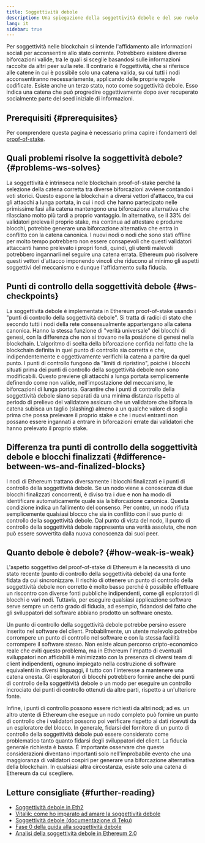 ```yaml
---
title: Soggettività debole
description: Una spiegazione della soggettività debole e del suo ruolo nell'Ethereum PoS.
lang: it
sidebar: true
---
```


Per soggettività nelle blockchain si intende l'affidamento alle informazioni sociali per acconsentire allo stato corrente. Potrebbero esistere diverse biforcazioni valide, tra le quali si sceglie basandosi sulle informazioni raccolte da altri peer sulla rete. Il contrario è l'oggettività, che si riferisce alle catene in cui è possibile solo una catena valida, su cui tutti i nodi acconsentiranno necessariamente, applicando delle proprie regole codificate. Esiste anche un terzo stato, noto come soggettività debole. Esso indica una catena che può progredire oggettivamente dopo aver recuperato socialmente parte del seed iniziale di informazioni.

## Prerequisiti {#prerequisites}

Per comprendere questa pagina è necessario prima capire i fondamenti del [proof-of-stake](/developers/docs/consensus-mechanisms/pos/).

## Quali problemi risolve la soggettività debole? {#problems-ws-solves}

La soggettività è intrinseca nelle blockchain proof-of-stake perché la selezione della catena corretta tra diverse biforcazioni avviene contando i voti storici. Questo espone la blockchain a diversi vettori d'attacco, tra cui gli attacchi a lunga portata, in cui i nodi che hanno partecipato nelle primissime fasi alla catena mantengono una biforcazione alternativa che rilasciano molto più tardi a proprio vantaggio. In alternativa, se il 33% dei validatori preleva il proprio stake, ma continua ad attestare e produrre blocchi, potrebbe generare una biforcazione alternativa che entra in conflitto con la catena canonica. I nuovi nodi o nodi che sono stati offline per molto tempo potrebbero non essere consapevoli che questi validatori attaccanti hanno prelevato i propri fondi, quindi, gli utenti malevoli potrebbero ingannarli nel seguire una catena errata. Ethereum può risolvere questi vettori d'attacco imponendo vincoli che riducono al minimo gli aspetti soggettivi del meccanismo e dunque l'affidamento sulla fiducia.

## Punti di controllo della soggettività debole {#ws-checkpoints}

La soggettività debole è implementata in Ethereum proof-of-stake usando i "punti di controllo della soggettività debole". Si tratta di radici di stato che secondo tutti i nodi della rete consensualmente appartengano alla catena canonica. Hanno la stessa funzione di "verità universale" dei blocchi di genesi, con la differenza che non si trovano nella posizione di genesi nella blockchain. L'algoritmo di scelta della biforcazione confida nel fatto che la blockchain definita in quel punto di controllo sia corretta e che, indipendentemente e oggettivamente verifichi la catena a partire da quel punto. I punti di controllo fungono da "limiti di ripristino", poiché i blocchi situati prima dei punti di controllo della soggettività debole non sono modificabili. Questo previene gli attacchi a lunga portata semplicemente definendo come non valide, nell’impostazione del meccanismo, le biforcazioni di lunga portata. Garantire che i punti di controllo della soggettività debole siano separati da una minima distanza rispetto al periodo di prelievo del validatore assicura che un validatore che biforca la catena subisca un taglio (slashing) almeno a un qualche valore di soglia prima che possa prelevare il proprio stake e che i nuovi entranti non possano essere ingannati a entrare in biforcazioni errate dai validatori che hanno prelevato il proprio stake.

## Differenza tra punti di controllo della soggettività debole e blocchi finalizzati {#difference-between-ws-and-finalized-blocks}

I nodi di Ethereum trattano diversamente i blocchi finalizzati e i punti di controllo della soggettività debole. Se un nodo viene a conoscenza di due blocchi finalizzati concorrenti, è diviso tra i due e non ha modo di identificare automaticamente quale sia la biforcazione canonica. Questa condizione indica un fallimento del consenso. Per contro, un nodo rifiuta semplicemente qualsiasi blocco che sia in conflitto con il suo punto di controllo della soggettività debole. Dal punto di vista del nodo, il punto di controllo della soggettività debole rappresenta una verità assoluta, che non può essere sovvertita dalla nuova conoscenza dai suoi peer.

## Quanto debole è debole? {#how-weak-is-weak}

L'aspetto soggettivo del proof-of-stake di Ethereum è la necessità di uno stato recente (punto di controllo della soggettività debole) da una fonte fidata da cui sincronizzare. Il rischio di ottenere un punto di controllo della soggettività debole non corretto è molto basso perché è possibile effettuare un riscontro con diverse fonti pubbliche indipendenti, come gli esploratori di blocchi o vari nodi. Tuttavia, per eseguire qualsiasi applicazione software serve sempre un certo grado di fiducia, ad esempio, fidandosi del fatto che gli sviluppatori del software abbiano prodotto un software onesto.

Un punto di controllo della soggettività debole potrebbe persino essere inserito nel software del client. Probabilmente, un utente malevolo potrebbe corrompere un punto di controllo nel software e con la stessa facilità corrompere il software stesso. Non esiste alcun percorso cripto-economico reale che eviti questo problema, ma in Ethereum l'impatto di eventuali sviluppatori non affidabili è minimizzato con la presenza di diversi team di client indipendenti, ognuno impiegato nella costruzione di software equivalenti in diversi linguaggi, il tutto con l'interesse a mantenere una catena onesta. Gli esploratori di blocchi potrebbero fornire anche dei punti di controllo della soggettività debole o un modo per eseguire un controllo incrociato dei punti di controllo ottenuti da altre parti, rispetto a un'ulteriore fonte.

Infine, i punti di controllo possono essere richiesti da altri nodi; ad es. un altro utente di Ethereum che esegue un nodo completo può fornire un punto di controllo che i validatori possono poi verificare rispetto ai dati ricevuti da un esploratore del blocco. In generale, fidarsi del fornitore di un punto di controllo della soggettività debole può essere considerato come problematico tanto quanto fidarsi degli sviluppatori del client. La fiducia generale richiesta è bassa. È importante osservare che queste considerazioni diventano importanti solo nell'improbabile evento che una maggioranza di validatori cospiri per generare una biforcazione alternativa della blockchain. In qualsiasi altra circostanza, esiste solo una catena di Ethereum da cui scegliere.

## Letture consigliate {#further-reading}

- [Soggettività debole in Eth2](https://notes.ethereum.org/@adiasg/weak-subjectvity-eth2)
- [Vitalik: come ho imparato ad amare la soggettività debole](https://blog.ethereum.org/2014/11/25/proof-stake-learned-love-weak-subjectivity/)
- [Soggettività debole (documentazione di Teku)](https://docs.teku.consensys.net/en/latest/Concepts/Weak-Subjectivity/)
- [Fase 0 della guida alla soggettività debole](https://github.com/ethereum/consensus-specs/blob/dev/specs/phase0/weak-subjectivity.md)
- [Analisi della soggettività debole in Ethereum 2.0](https://github.com/runtimeverification/beacon-chain-verification/blob/master/weak-subjectivity/weak-subjectivity-analysis.pdf)
